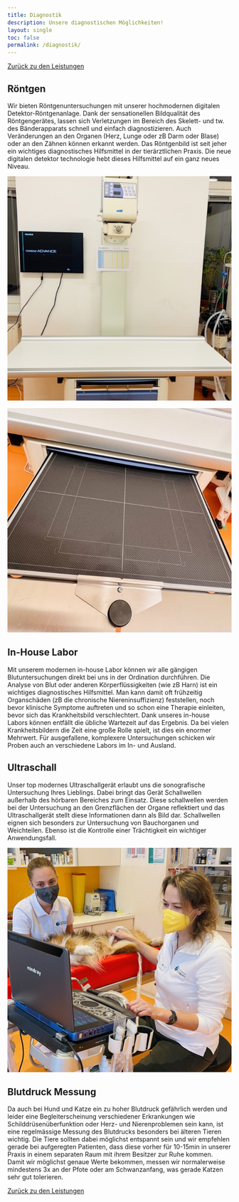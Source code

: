 ```yaml
---
title: Diagnostik
description: Unsere diagnostischen Möglichkeiten!
layout: single
toc: false
permalink: /diagnostik/
---
```


<i class="fa-solid fa-arrow-left-long"></i> [Zurück zu den Leistungen](/leistungen/)

## Röntgen

Wir bieten Röntgenuntersuchungen mit unserer hochmodernen digitalen Detektor-Röntgenanlage. Dank der sensationellen Bildqualität des Röntgengerätes, lassen sich Verletzungen im Bereich des Skelett- und tw. des Bänderapparats schnell und einfach diagnostizieren. Auch Veränderungen an den Organen (Herz, Lunge oder zB Darm oder Blase) oder an den Zähnen können erkannt werden. Das Röntgenbild ist seit jeher ein wichtiges diagnostisches Hilfsmittel in der tierärztlichen Praxis. Die neue digitalen detektor technologie hebt dieses Hilfsmittel auf ein ganz neues Niveau.

![Röntgenanlage](/assets/images/roe1s.jpeg)

![Detektor Röntgen](/assets/images/roe2s.jpeg)

## In-House Labor

Mit unserem modernen in-house Labor können wir alle gängigen Blutuntersuchungen direkt bei uns in der Ordination durchführen. 
Die Analyse von Blut oder anderen Körperflüssigkeiten (wie zB Harn) ist ein wichtiges diagnostisches Hilfsmittel. Man kann damit oft frühzeitig Organschäden (zB die chronische Niereninsuffizienz) feststellen, noch bevor klinische Symptome auftreten und so schon eine Therapie einleiten, bevor sich das Krankheitsbild verschlechtert. 
Dank unseres in-house Labors können entfällt die übliche Wartezeit auf das Ergebnis. Da bei vielen Krankheitsbildern die Zeit eine große Rolle spielt, ist dies ein enormer Mehrwert. Für ausgefallene, komplexere Untersuchungen schicken wir Proben auch an verschiedene Labors im In- und Ausland.

## Ultraschall

Unser top modernes Ultraschallgerät erlaubt uns die sonografische Untersuchung Ihres Lieblings. Dabei bringt das Gerät Schallwellen außerhalb des hörbaren Bereiches zum Einsatz. Diese schallwellen werden bei der Untersuchung an den Grenzflächen der Organe reflektiert und das Ultraschallgerät stellt diese Informationen dann als Bild dar.
Schallwellen eignen sich besonders zur Untersuchung von Bauchorganen und Weichteilen. Ebenso ist die Kontrolle einer Trächtigkeit ein wichtiger Anwendungsfall. 

![Detektor Röntgen](/assets/images/ultraschall.jpeg)


## Blutdruck Messung

Da auch bei Hund und Katze ein zu hoher Blutdruck gefährlich werden und leider eine Begleiterscheinung verschiedener Erkrankungen wie Schilddrüsenüberfunktion oder Herz- und Nierenproblemen sein kann, ist eine regelmässige Messung des Blutdrucks besonders bei älteren Tieren wichtig.
Die Tiere sollten dabei möglichst entspannt sein und wir empfehlen gerade bei aufgeregten Patienten, dass diese vorher für 10-15min in unserer Praxis in einem separaten Raum mit ihrem Besitzer zur Ruhe kommen. Damit wir möglichst genaue Werte bekommen, messen wir normalerweise mindestens 3x an der Pfote oder am Schwanzanfang, was gerade Katzen sehr gut tolerieren.

<i class="fa-solid fa-arrow-left-long"></i> [Zurück zu den Leistungen](/leistungen/)